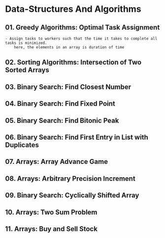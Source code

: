 # Data-Structures And Algorithms


## 01. Greedy Algorithms: Optimal Task Assignment
    - Assign tasks to workers such that the time it takes to complete all tasks is minimized.
        here, the elements in an array is duration of time
## 02. Sorting Algorithms: Intersection of Two Sorted Arrays
## 03. Binary Search: Find Closest Number
## 04. Binary Search: Find Fixed Point
## 05. Binary Search: Find Bitonic Peak
## 06. Binary Search: Find First Entry in List with Duplicates
## 07. Arrays: Array Advance Game
## 08. Arrays: Arbitrary Precision Increment
## 09. Binary Search: Cyclically Shifted Array
## 10. Arrays: Two Sum Problem
## 11. Arrays: Buy and Sell Stock

